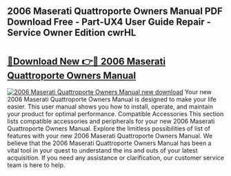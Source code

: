 ## 2006 Maserati Quattroporte Owners Manual PDF Download Free - Part-UX4 User Guide Repair - Service Owner Edition cwrHL

# <h2><a href="http://bc3868.oget.top/?id=2006+Maserati+Quattroporte+Owners+Manual">🔗Download New 👉🔴 2006 Maserati Quattroporte Owners Manual</a></h2>

[![2006 Maserati Quattroporte Owners Manual new download](https://i.imgur.com/5g1atiW.png)](http://bc3868.oget.top/?id=2006+Maserati+Quattroporte+Owners+Manual)
Your new 2006 Maserati Quattroporte Owners Manual is designed to make your life easier. This user manual shows you how to install, operate, and maintain your product for optimal performance. Compatible Accessories This section lists compatible accessories and peripherals for your new 2006 Maserati Quattroporte Owners Manual. Explore the limitless possibilities of list of features with your new 2006 Maserati Quattroporte Owners Manual. We believe that the 2006 Maserati Quattroporte Owners Manual has been a vital tool in your quest to understand the ins and outs of your latest acquisition. If you need any assistance or clarification, our customer service team is here to help.
